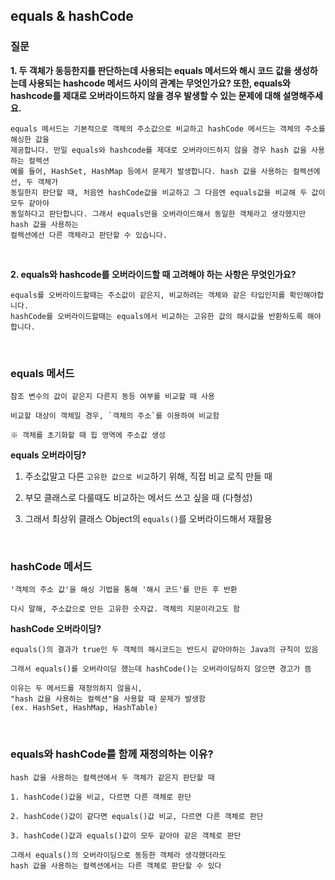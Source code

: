 ## equals & hashCode

### 질문

**1. 두 객체가 동등한지를 판단하는데 사용되는 equals 메서드와 해시 코드 값을 생성하는데 사용되는 hashcode 메서드 사이의 관계는 무엇인가요? 
또한, equals와 hashcode를 제대로 오버라이드하지 않을 경우 발생할 수 있는 문제에 대해 설명해주세요.**

    equals 메서드는 기본적으로 객체의 주소값으로 비교하고 hashCode 메서드는 객체의 주소를 해싱한 값을
    제공합니다. 만일 equals와 hashcode를 제대로 오버라이드하지 않을 경우 hash 값을 사용하는 컬렉션
    예를 들어, HashSet, HashMap 등에서 문제가 발생합니다. hash 값을 사용하는 컬렉션에선, 두 객체가
    동일한지 판단할 때, 처음엔 hashCode값을 비교하고 그 다음엔 equals값을 비교해 두 값이 모두 같아야
    동일하다고 판단합니다. 그래서 equals만을 오버라이드해서 동일한 객체라고 생각했지만 hash 값을 사용하는
    컬렉션에선 다른 객체라고 판단할 수 있습니다.

<br>

**2. equals와 hashcode를 오버라이드할 때 고려해야 하는 사항은 무엇인가요?**

    equals를 오버라이드할때는 주소값이 같은지, 비교하려는 객체와 같은 타입인지를 확인해야합니다.
    hashCode를 오버라이드할때는 equals에서 비교하는 고유한 값의 해시값을 반환하도록 해야합니다.

<br>

### equals 메서드

    참조 변수의 값이 같은지 다른지 동등 여부를 비교할 때 사용

    비교할 대상이 객체일 경우, `객체의 주소`를 이용하여 비교함

    ※ 객체를 초기화할 때 힙 영역에 주소값 생성

**equals 오버라이딩?**

1. 주소값말고 다른 `고유한 값으로 비교`하기 위해, 직접 비교 로직 만들 때


2. 부모 클래스로 다룰때도 비교하는 메서드 쓰고 싶을 때 (다형성)


3. 그래서 최상위 클래스 Object의 `equals()`를 오버라이드해서 재활용

<br>

### hashCode 메서드

    '객체의 주소 값'을 해싱 기법을 통해 '해시 코드'를 만든 후 반환

    다시 말해, 주소값으로 만든 고유한 숫자값. 객체의 지문이라고도 함

**hashCode 오버라이딩?**

    equals()의 결과가 true인 두 객체의 해시코드는 반드시 같아야하는 Java의 규칙이 있음

    그래서 equals()를 오버라이딩 했는데 hashCode()는 오버라이딩하지 않으면 경고가 뜸

    이유는 두 메서드를 재정의하지 않을시,
    "hash 값을 사용하는 컬렉션"을 사용할 때 문제가 발생함
    (ex. HashSet, HashMap, HashTable)

<br>

### equals와 hashCode를 함께 재정의하는 이유?

    hash 값을 사용하는 컬렉션에서 두 객체가 같은지 판단할 때

    1. hashCode()값을 비교, 다르면 다른 객체로 판단

    2. hashCode()값이 같다면 equals()값 비교, 다르면 다른 객체로 판단

    3. hashCode()값과 equals()값이 모두 같아야 같은 객체로 판단

    그래서 equals()의 오버라이딩으로 동등한 객체라 생각했더라도
    hash 값을 사용하는 컬렉션에서는 다른 객체로 판단할 수 있다